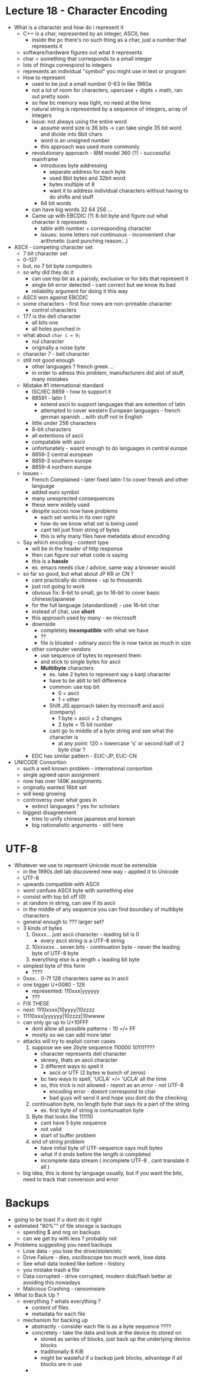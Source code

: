 # Lecture 18 - Character Encoding

- What is a character and how do i represent it
	- C++ is a char, represented by an integer, ASCII, hex
		- inside the pc there's no such thing as a char, just a number that represents it
	- software/hardware figures out what it represents
	- char = something that corresponds to a small integer
	- lots of things correspond to integers
	- represents an individual "symbol" you might use in text or program
	- How to represent
		- used to be jsut a small number 0-63 in like 1960a
		- not a lot of room for characters, upercase + digits + math, ran out pretty soon
		- so few bc memory was tight, no need at the time
		- natural string is represented by a sequence of integers, array of integers
		- issue: not always using the entire word
			- assume word size is 36 bits -> can take single 35 bit word and divide into 6bit chars
			- word is an unsigned number
			- this approach was used more commonly 
		- revolutionary approach - IBM model 360 (?) - successful mainframe
			- introduces byte addressing
				- separate address for each byte
				- used 8bit bytes and 32bit word
				- bytes multiple of 8
				- want it to address individual characters without having to do shifts and stuff 
			- 64 bit words
		- can have big words 32 64 256 ...
		- Came up with EBCDIC (?) 8-bit byte and figure out what character it represents
			- table with number + corresponding character
			- issues: some letters not continuous - inconvenient char arithmetic (card punching reason...)
- ASCII - competing character set 
	- 7 bit character set 
	-  0-127
	- but, no 7 bit byte computers 
	- so why did they do it
		- can use top bit as a parody, exclusive or for bits that represent it
		- single bit error detected - cant correct but we know its bad
		- reliability argument for doing it this way
	- ASCII won against EBCDIC 
	- some characters - first four rows are non-printable character
		- control characters
	- 177 is the dell character 
		- all bits one
		- all holes punched in
	- what about `char c = 0;` 
		- nul character
		- originally a noise byte
	- character 7 - bell character
	- still not good enough
		- other languages ? french greek ...
		- in order to adress this problem, manufacturers did alot of stuff, many mistakes
	- Mistake #1 international standard
		- ISC/IEC 8859 - how to support it
		- 88591 - latin 1
			- extend ascii to support languages that are extention of latin
			- attempted to cover western European languages - french german spanish ...with stuff not in English
		- little under 256 characters
		- 8-bit characters
		- all extentions of ascii
		- compatable with ascii
		- unfortunately - wasnt enough to do languages in central europe 
		- 8859-2 central european
		- 8859-3 southern europe
		- 8859-4 northern europe
	- Issues - 
		- French Complained - later fixed latin-1 to cover frensh and other language
		- added euro symbol
		- many unexprected consequences
		- these were widely used
		- despite succes now have problems
			- each set works in its own right
			- how do we know what set is being used
			- cant tell just from string of bytes
			- this is why many files have metadata about encoding
	- Say which encoding - content type
		- will be in the header of http response 
		- then can figure out what code is saying
		- this is a **hassle** 
		- ex. emacs needs clue / advice, same way a browser would
	- so far so good, but what about JP KR or CN ?
		- cant practically do chinese - up to thousands
		- just not going to work
		- obvious fix: 8-bit to small, go to 16-bit to cover basic chinese/japanese
		- for the full language (standardized) - use 16-bit char
		- instead of char, use **short** 
		- this approach used by many - ex microsoft
		- downside 
			- completely **incompatible** with what we have
			- ??
			- file is bloated - odinary ascci file is now twice as much in size
		- other computer vendors
			- use sequence of bytes to represent them 
			- and stick to single bytes for ascii
			- **Multiibyte** characters
				- ex. take 2 bytes to represent say a kanji character
				- have to be ablt to tell difference
				- common: use top bit
					- 0 = ascii
					- 1 = other
				- Shift JIS approach taken by microsoft and ascii (company) 
					- 1 byte = ascii + 2 changes
					- 2 byte = 15 bit number
				- cant go to middle of a byte string and see what the character is
					- at any point: 120 = lowercase 's' or second half of 2 byte char ?
		- EDC has similar pattern
				- EUC-JP, EUC-CN
- UNICODE Consortion
	- such a well known problem - international consortion
	- single agreed upon assignment
	- now has over 149K assignments
	- originally wanted 16bit set
	- will keep growing
	- controversy over what goes in
		- extinct languages ? yes for scholars
	- biggest disagreement
		- tries to unify chinese japanese and korean
		- big nationalistic arguments - still here
# UTF-8
- Whatever we use to represent Unicode must be extensible
	- in the 1990s dell lab discovered new way - applied it to Unicode
	- UTF-8 
	- upwards compatible with ASCII
	- wont confuse ASCII byte with something else
	- consist with top bit off (0) 
	- at random in string, can see if its ascii
	- in the middle of any sequence you can find boundary of multibyte characters
	- general enough to ??? larger set?
	- 3 kinds of bytes
		1) 0xxxx... just ascii character - leading bit is 0
			- every ascii string is a UTF-8 string
		2) 10xxxxxx... seven bits - continuation byte - never the leading byte of UTF-8 byte
		3) everything else is a length + leading bit byte
	- simplest byte of this form
		- ????
	- 0xxx... 0-7f 128 characters same as in ascii
	- one bigger U+0080 - 128
		- represented: 110xxx|yyyyyy 
		- ???
	- FIX THESE
	- next: 1110xxxx|10yyyy|10zzzz
	- 11110xxx|yyyyyy|10zzzz|10wwww
	- can only go up to U+10FFF 
		- dont allow all possible patterns - 10 =/= FF
		- mostly so we can add more later
	- attacks will try to exploit corner cases
		1) suppose we see 2byte sequence 110000 10111????
			- character represents dell character 
			- skrewy, thats an ascii character
			- 2 different ways to spell it 
				- ascii or UTF (2 bytes w bunch of zeros)
			- bc two ways to spell, 'UCLA' =/= 'UCLA' all the time
			- so, this trick is not allowed - report as an error - not UTF-8
				- encoding error - doesnt correspond to char
				- bad guys will send it and hope you dont do the checking
		2) continuation byte, no length byte that says its a part of the string
			- ex. first byte of string is contunuation byte
		3) Byte that looks like 111110 
			- cant have 5 byte sequence
			- not valid
			- start of buffer problem
		4) end of string problem
			- have initial byte of UTF-sequence says mult bytes
			- what if it ends before the length is completed
			- incomplete data stream ( incomplete UTF-8 , cant translate it all )
	- big idea, this is done by language usually, but if you want the bits, need to track that conversion and error

# Backups
- going to be toast if u dont do it right
- estimated "80%"" of file storage is backups 
	- spending $ and nrg on backups
	- can we get by with less ? probably not
- Problems suggesting you need backups
	- Lose data - you lose the drive/stolen/etc
	- Drive Failure - dies, oscilloscope too much work, lose data
	- See what data looked like before - history
	- you mistake trash a file
	- Data corrupted - drive corrupted, modern disk/flash better at avoiding this nowadays
	- Malicious Crashing - ransomware
- What to Back Up ?
	- everything ? whats everything ?
		- content of files
		- metadata for each file
	- mechanism for backing up
		- abstractly - consider each file is as a byte sequence ????
		- concretely - take the data and look at the device its stored on
			- stored as series of blocks, just back up the underlying device blocks
			- traditionally 8 KiB
			- might be wasteful if u backup junk blocks, advantage if all blocks are in use
		- 